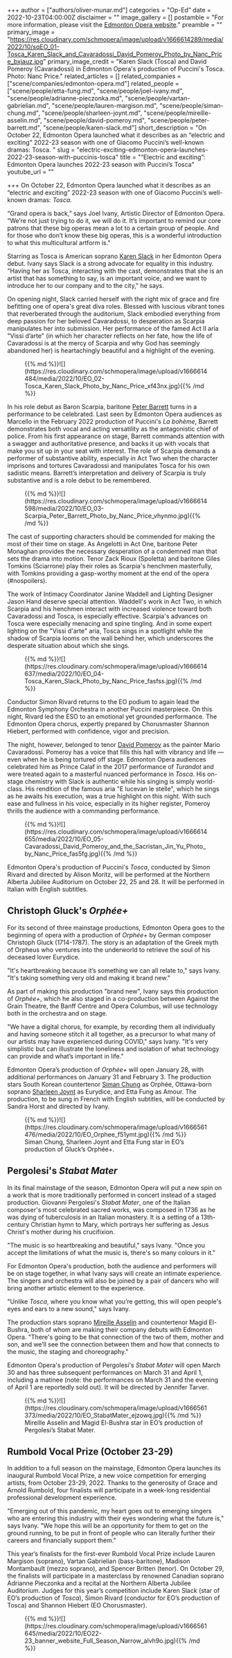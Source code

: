 +++
author = ["authors/oliver-munar.md"]
categories = "Op-Ed"
date = 2022-10-23T04:00:00Z
disclaimer = ""
image_gallery = []
postamble = "For more information, please visit the [Edmonton Opera website](https://www.edmontonopera.com/)."
preamble = ""
primary_image = "https://res.cloudinary.com/schmopera/image/upload/v1666614289/media/2022/10/sqEO_01-Tosca_Karen_Slack_and_Cavaradossi_David_Pomeroy_Photo_by_Nanc_Price_bxjauz.jpg"
primary_image_credit = "Karen Slack (Tosca) and David Pomeroy (Cavaradossi) in Edmonton Opera's production of Puccini's Tosca. Photo: Nanc Price."
related_articles = []
related_companies = ["scene/companies/edmonton-opera.md"]
related_people = ["scene/people/etta-fung.md", "scene/people/joel-ivany.md", "scene/people/adrianne-pieczonka.md", "scene/people/vartan-gabrielian.md", "scene/people/lauren-margison.md", "scene/people/siman-chung.md", "scene/people/sharleen-joynt.md", "scene/people/mireille-asselin.md", "scene/people/david-pomeroy.md", "scene/people/peter-barrett.md", "scene/people/karen-slack.md"]
short_description = "On October 22, Edmonton Opera launched what it describes as an “electric and exciting” 2022-23 season with one of Giacomo Puccini’s well-known dramas: Tosca. "
slug = "electric-exciting-edmonton-opera-launches-2022-23-season-with-puccinis-tosca"
title = "“Electric and exciting”: Edmonton Opera launches 2022-23 season with Puccini’s Tosca"
youtube_url = ""

+++
On October 22, Edmonton Opera launched what it describes as an “electric and exciting” 2022-23 season with one of Giacomo Puccini’s well-known dramas: _Tosca_.

“Grand opera is back,” says Joel Ivany, Artistic Director of Edmonton Opera. “We’re not just trying to do it, we will do it. It’s important to remind our core patrons that these big operas mean a lot to a certain group of people. And for those who don’t know these big operas, this is a wonderful introduction to what this multicultural artform is."

Starring as Tosca is American soprano [Karen Slack](/scene/people/karen-slack/) in her Edmonton Opera debut. Ivany says Slack is a strong advocate for equality in this industry. "Having her as Tosca, interacting with the cast, demonstrates that she is an artist that has something to say, is an important voice, and we want to introduce her to our company and to the city," he says. 

On opening night, Slack carried herself with the right mix of grace and fire befitting one of opera's great diva roles. Blessed with luscious vibrant tones that reverberated through the auditorium, Slack embodied everything from deep passion for her beloved Cavaradossi, to desperation as Scarpia manipulates her into submission. Her performance of the famed Act II aria "Vissi d’arte" (in which her character reflects on her fate, how the life of Cavaradossi is at the mercy of Scarpia and why God has seemingly abandoned her) is heartachingly beautiful and a highlight of the evening.

<figure data-type="image">{{% md %}}![](https://res.cloudinary.com/schmopera/image/upload/v1666614484/media/2022/10/EO_02-Tosca_Karen_Slack_Photo_by_Nanc_Price_xf43nx.jpg){{% /md %}}

<figcaption></figcaption>  
</figure>

In his role debut as Baron Scarpia, baritone [Peter Barrett](/scene/people/peter-barrett/) turns in a performance to be celebrated. Last seen by Edmonton Opera audiences as Marcello in the February 2022 production of Puccini's _La bohème_, Barrett demonstrates both vocal and acting versatility as the antagonistic chief of police. From his first appearance on stage, Barrett commands attention with a swagger and authoritative presence, and backs it up with vocals that make you sit up in your seat with interest. The role of Scarpia demands a performer of substantive ability, especially in Act Two when the character imprisons and tortures Cavaradossi and manipulates Tosca for his own sadistic means. Barrett’s interpretation and delivery of Scarpia is truly substantive and is a role debut to be remembered.

<figure data-type="image">{{% md %}}![](https://res.cloudinary.com/schmopera/image/upload/v1666614598/media/2022/10/EO_03-Scarpia_Peter_Barrett_Photo_by_Nanc_Price_vhynmo.jpg){{% /md %}}

<figcaption></figcaption>  
</figure>

The cast of supporting characters should be commended for making the most of their time on stage. As Angelotti in Act One, baritone Peter Monaghan provides the necessary desperation of a condemned man that sets the drama into motion. Tenor Zack Rioux (Spoletta) and baritone Giles Tomkins (Sciarrone) play their roles as Scarpia's henchmen masterfully, with Tomkins providing a gasp-worthy moment at the end of the opera (#nospoilers).

The work of Intimacy Coordinator Janine Waddell and Lighting Designer Jason Hand deserve special attention. Waddell's work in Act Two, in which Scarpia and his henchmen interact with increased violence toward both Cavaradossi and Tosca, is especially effective. Scarpia's advances on Tosca were especially menacing and spine tingling. And in some expert lighting on the "Vissi d'arte" aria, Tosca sings in a spotlight while the shadow of Scarpia looms on the wall behind her, which underscores the desperate situation about which she sings.

<figure data-type="image">{{% md %}}![](https://res.cloudinary.com/schmopera/image/upload/v1666614637/media/2022/10/EO_04-Tosca_Karen_Slack_Photo_by_Nanc_Price_fasfss.jpg){{% /md %}}

<figcaption></figcaption>  
</figure>

Conductor Simon Rivard returns to the EO podium to again lead the Edmonton Symphony Orchestra in another Puccini masterpiece. On this night, Rivard led the ESO to an emotional yet grounded performance. The Edmonton Opera chorus, expertly prepared by Chorusmaster Shannon Hiebert, performed with confidence, vigor and precision.

The night, however, belonged to tenor [David Pomeroy](/scene/people/david-pomeroy/) as the painter Mario Cavaradossi. Pomeroy has a voice that fills this hall with vibrancy and life — even when he is being tortured off stage. Edmonton Opera audiences celebrated him as Prince Calaf in the 2017 performance of _Turandot_ and were treated again to a masterful nuanced performance in _Tosca_. His on-stage chemistry with Slack is authentic while his singing is simply world-class. His rendition of the famous aria "E lucevan le stelle", which he sings as he awaits his execution, was a true highlight on this night. With such ease and fullness in his voice, especially in its higher register, Pomeroy thrills the audience with a commanding performance.

<figure data-type="image">{{% md %}}![](https://res.cloudinary.com/schmopera/image/upload/v1666614655/media/2022/10/EO_05-Cavaradossi_David_Pomeroy_and_the_Sacristan_Jin_Yu_Photo_by_Nanc_Price_fas5fg.jpg){{% /md %}}

<figcaption></figcaption>  
</figure>

Edmonton Opera's production of Puccini's _Tosca_, conducted by Simon Rivard and directed by Alison Moritz, will be performed at the Northern Alberta Jubilee Auditorium on October 22, 25 and 28. It will be performed in Italian with English subtitles.

## Christoph Gluck's _Orphée+_

For its second of three mainstage productions, Edmonton Opera goes to the beginning of opera with a production of _Orphée+_ by German composer Christoph Gluck (1714-1787). The story is an adaptation of the Greek myth of Orpheus who ventures into the underworld to retrieve the soul of his deceased lover Eurydice.

"It's heartbreaking because it’s something we can all relate to," says Ivany. "It's taking something very old and making it brand new."

As part of making this production "brand new", Ivany says this production of _Orphée+_, which he also staged in a co-production between Against the Grain Theatre, the Banff Centre and Opera Columbus, will use technology both in the orchestra and on stage.

"We have a digital chorus, for example, by recording them all individually and having someone stitch it all together, as a precursor to what many of our artists may have experienced during COVID," says Ivany. "It's very simplistic but can illustrate the loneliness and isolation of what technology can provide and what’s important in life."

Edmonton Opera’s production of _Orphée+_ will open January 28, with additional performances on January 31 and February 3. The production stars South Korean countertenor [Siman Chung](/scene/people/siman-chung/) as Orphée, Ottawa-born soprano [Sharleen Joynt](/scene/people/sharleen-joynt/) as Eurydice, and Etta Fung as Amour. The production, to be sung in French with English subtitles, will be conducted by Sandra Horst and directed by Ivany.

<figure data-type="image">{{% md %}}![](https://res.cloudinary.com/schmopera/image/upload/v1666561476/media/2022/10/EO_Orphee_f51ymt.jpg){{% /md %}}

<figcaption>Siman Chung, Sharleen Joynt and Etta Fung star in EO’s production of Gluck’s Orphée+.</figcaption>  
</figure>

## Pergolesi's _Stabat Mater_

In its final mainstage of the season, Edmonton Opera will put a new spin on a work that is more traditionally performed in concert instead of a staged production. Giovanni Pergolesi's _Stabat Mater_, one of the Italian composer's most celebrated sacred works, was composed in 1736 as he was dying of tuberculosis in an Italian monastery. It is a setting of a 13th-century Christian hymn to Mary, which portrays her suffering as Jesus Christ's mother during his crucifixion.

"The music is so heartbreaking and beautiful," says Ivany. "Once you accept the limitations of what the music is, there's so many colours in it."

For Edmonton Opera's production, both the audience and performers will be on stage together, in what Ivany says will create an intimate experience. The singers and orchestra will also be joined by a pair of dancers who will bring another artistic element to the experience.

"Unlike _Tosca_, where you know what you’re getting, this will open people's eyes and ears to a new sound," says Ivany.

The production stars soprano [Mireille Asselin](/scene/people/mireille-asselin/) and countertenor Magid El-Bushra, both of whom are making their company debuts with Edmonton Opera. "There's going to be that connection of the two of them, mother and son, and we’ll see the connection between them and how that connects to the music, the staging and choreography."

Edmonton Opera's production of Pergolesi's _Stabat Mater_ will open March 30 and has three subsequent performances on March 31 and April 1, including a matinee (note: the performances on March 31 and the evening of April 1 are reportedly sold out). It will be directed by Jennifer Tarver.

<figure data-type="image">{{% md %}}![](https://res.cloudinary.com/schmopera/image/upload/v1666561373/media/2022/10/EO_StabatMater_ejzowq.jpg){{% /md %}}

<figcaption>Mireille Asselin and Magid El-Bushra star in EO’s production of Pergolesi’s Stabat Mater.</figcaption>  
</figure>

## Rumbold Vocal Prize (October 23-29)

In addition to a full season on the mainstage, Edmonton Opera launches its inaugural Rumbold Vocal Prize, a new voice competition for emerging artists, from October 23-29, 2022. Thanks to the generosity of Grace and Arnold Rumbold, four finalists will participate in a week-long residential professional development experience.

"Emerging out of this pandemic, my heart goes out to emerging singers who are entering this industry with their eyes wondering what the future is," says Ivany. "We hope this will be an opportunity for them to get on the ground running, to be put in front of people who can literally further their careers and financially support them."

This year’s finalists for the first-ever Rumbold Vocal Prize include Lauren Margison (soprano), Vartan Gabrielian (bass-baritone), Madison Montambault (mezzo soprano), and Spencer Britten (tenor). On October 29, the finalists will participate in a masterclass by renowned Canadian soprano Adrianne Pieczonka and a recital at the Northern Alberta Jubilee Auditorium. Judges for this year’s competition include Karen Slack (star of EO’s production of _Tosca_), Simon Rivard (conductor for EO’s production of Tosca) and Shannon Hiebert (EO Chorusmaster).

<figure data-type="image">{{% md %}}![](https://res.cloudinary.com/schmopera/image/upload/v1666561645/media/2022/10/EO22-23_banner_website_Full_Season_Narrow_alvh9o.jpg){{% /md %}}

</figure>